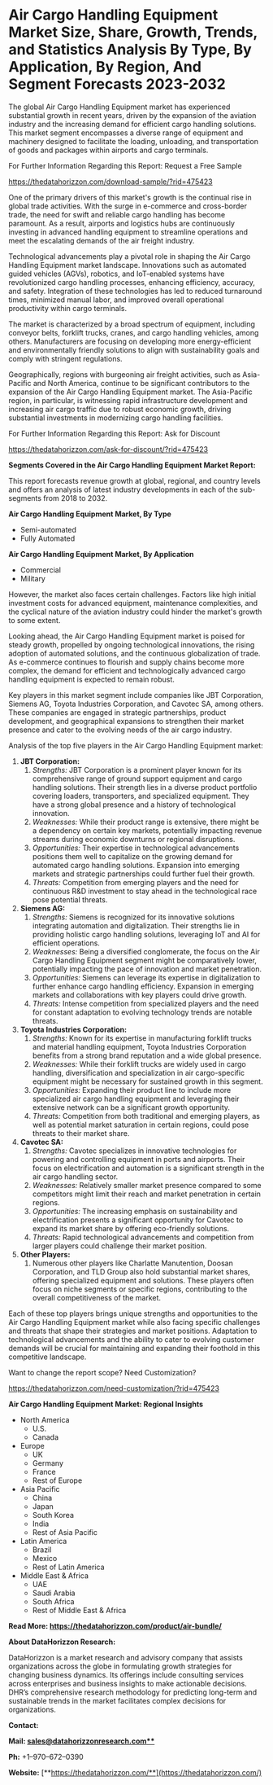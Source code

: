 ﻿# **Air Cargo Handling Equipment Market Size, Share, Growth, Trends, and Statistics Analysis By Type, By Application, By Region, And Segment Forecasts 2023-2032**
The global Air Cargo Handling Equipment market has experienced substantial growth in recent years, driven by the expansion of the aviation industry and the increasing demand for efficient cargo handling solutions. This market segment encompasses a diverse range of equipment and machinery designed to facilitate the loading, unloading, and transportation of goods and packages within airports and cargo terminals.

For Further Information Regarding this Report: Request a Free Sample

<https://thedatahorizzon.com/download-sample/?rid=475423>

One of the primary drivers of this market's growth is the continual rise in global trade activities. With the surge in e-commerce and cross-border trade, the need for swift and reliable cargo handling has become paramount. As a result, airports and logistics hubs are continuously investing in advanced handling equipment to streamline operations and meet the escalating demands of the air freight industry.

Technological advancements play a pivotal role in shaping the Air Cargo Handling Equipment market landscape. Innovations such as automated guided vehicles (AGVs), robotics, and IoT-enabled systems have revolutionized cargo handling processes, enhancing efficiency, accuracy, and safety. Integration of these technologies has led to reduced turnaround times, minimized manual labor, and improved overall operational productivity within cargo terminals.

The market is characterized by a broad spectrum of equipment, including conveyor belts, forklift trucks, cranes, and cargo handling vehicles, among others. Manufacturers are focusing on developing more energy-efficient and environmentally friendly solutions to align with sustainability goals and comply with stringent regulations.

Geographically, regions with burgeoning air freight activities, such as Asia-Pacific and North America, continue to be significant contributors to the expansion of the Air Cargo Handling Equipment market. The Asia-Pacific region, in particular, is witnessing rapid infrastructure development and increasing air cargo traffic due to robust economic growth, driving substantial investments in modernizing cargo handling facilities.

For Further Information Regarding this Report: Ask for Discount

<https://thedatahorizzon.com/ask-for-discount/?rid=475423>



**Segments Covered in the Air Cargo Handling Equipment Market Report:**

This report forecasts revenue growth at global, regional, and country levels and offers an analysis of latest industry developments in each of the sub-segments from 2018 to 2032.

**Air Cargo Handling Equipment Market, By Type**

- Semi-automated
- Fully Automated

**Air Cargo Handling Equipment Market, By Application**

- Commercial
- Military

However, the market also faces certain challenges. Factors like high initial investment costs for advanced equipment, maintenance complexities, and the cyclical nature of the aviation industry could hinder the market's growth to some extent.

Looking ahead, the Air Cargo Handling Equipment market is poised for steady growth, propelled by ongoing technological innovations, the rising adoption of automated solutions, and the continuous globalization of trade. As e-commerce continues to flourish and supply chains become more complex, the demand for efficient and technologically advanced cargo handling equipment is expected to remain robust.

Key players in this market segment include companies like JBT Corporation, Siemens AG, Toyota Industries Corporation, and Cavotec SA, among others. These companies are engaged in strategic partnerships, product development, and geographical expansions to strengthen their market presence and cater to the evolving needs of the air cargo industry.

Analysis of the top five players in the Air Cargo Handling Equipment market:

1. **JBT Corporation:**
   1. *Strengths:* JBT Corporation is a prominent player known for its comprehensive range of ground support equipment and cargo handling solutions. Their strength lies in a diverse product portfolio covering loaders, transporters, and specialized equipment. They have a strong global presence and a history of technological innovation.
   1. *Weaknesses:* While their product range is extensive, there might be a dependency on certain key markets, potentially impacting revenue streams during economic downturns or regional disruptions.
   1. *Opportunities:* Their expertise in technological advancements positions them well to capitalize on the growing demand for automated cargo handling solutions. Expansion into emerging markets and strategic partnerships could further fuel their growth.
   1. *Threats:* Competition from emerging players and the need for continuous R&D investment to stay ahead in the technological race pose potential threats.
1. **Siemens AG:**
   1. *Strengths:* Siemens is recognized for its innovative solutions integrating automation and digitalization. Their strengths lie in providing holistic cargo handling solutions, leveraging IoT and AI for efficient operations.
   1. *Weaknesses:* Being a diversified conglomerate, the focus on the Air Cargo Handling Equipment segment might be comparatively lower, potentially impacting the pace of innovation and market penetration.
   1. *Opportunities:* Siemens can leverage its expertise in digitalization to further enhance cargo handling efficiency. Expansion in emerging markets and collaborations with key players could drive growth.
   1. *Threats:* Intense competition from specialized players and the need for constant adaptation to evolving technology trends are notable threats.
1. **Toyota Industries Corporation:**
   1. *Strengths:* Known for its expertise in manufacturing forklift trucks and material handling equipment, Toyota Industries Corporation benefits from a strong brand reputation and a wide global presence.
   1. *Weaknesses:* While their forklift trucks are widely used in cargo handling, diversification and specialization in air cargo-specific equipment might be necessary for sustained growth in this segment.
   1. *Opportunities:* Expanding their product line to include more specialized air cargo handling equipment and leveraging their extensive network can be a significant growth opportunity.
   1. *Threats:* Competition from both traditional and emerging players, as well as potential market saturation in certain regions, could pose threats to their market share.
1. **Cavotec SA:**
   1. *Strengths:* Cavotec specializes in innovative technologies for powering and controlling equipment in ports and airports. Their focus on electrification and automation is a significant strength in the air cargo handling sector.
   1. *Weaknesses:* Relatively smaller market presence compared to some competitors might limit their reach and market penetration in certain regions.
   1. *Opportunities:* The increasing emphasis on sustainability and electrification presents a significant opportunity for Cavotec to expand its market share by offering eco-friendly solutions.
   1. *Threats:* Rapid technological advancements and competition from larger players could challenge their market position.
1. **Other Players:**
   1. Numerous other players like Charlatte Manutention, Doosan Corporation, and TLD Group also hold substantial market shares, offering specialized equipment and solutions. These players often focus on niche segments or specific regions, contributing to the overall competitiveness of the market.

Each of these top players brings unique strengths and opportunities to the Air Cargo Handling Equipment market while also facing specific challenges and threats that shape their strategies and market positions. Adaptation to technological advancements and the ability to cater to evolving customer demands will be crucial for maintaining and expanding their foothold in this competitive landscape.

Want to change the report scope? Need Customization?

<https://thedatahorizzon.com/need-customization/?rid=475423>







**Air Cargo Handling Equipment Market: Regional Insights**

- North America
  - U.S.
  - Canada
- Europe
  - UK
  - Germany
  - France
  - Rest of Europe
- Asia Pacific
  - China
  - Japan
  - South Korea
  - India
  - Rest of Asia Pacific
- Latin America
  - Brazil
  - Mexico
  - Rest of Latin America
- Middle East & Africa
  - UAE
  - Saudi Arabia
  - South Africa
  - Rest of Middle East & Africa

**Read More: https://thedatahorizzon.com/product/air-bundle/**

**About DataHorizzon Research:**

DataHorizzon is a market research and advisory company that assists organizations across the globe in formulating growth strategies for changing business dynamics. Its offerings include consulting services across enterprises and business insights to make actionable decisions. DHR’s comprehensive research methodology for predicting long-term and sustainable trends in the market facilitates complex decisions for organizations.

**Contact:**

**Mail: [sales@datahorizzonresearch.com**](mailto:sales@datahorizzonresearch.com)**

**Ph:** +1–970–672–0390

**Website:** [**https://thedatahorizzon.com/**](https://thedatahorizzon.com/)


